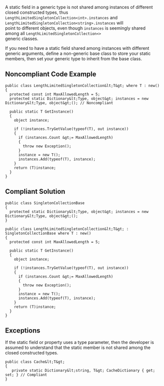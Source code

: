 
A static field in a generic type is not shared among instances of different closed constructed types, thus<br>`LengthLimitedSingletonCollection<int>.instances` and `LengthLimitedSingletonCollection<string>.instances` will<br>point to different objects, even though `instances` is seemingly shared among all `LengthLimitedSingletonCollection<>`<br>generic classes.

If you need to have a static field shared among instances with different generic arguments, define a non-generic base class to store your static<br>members, then set your generic type to inherit from the base class.

## Noncompliant Code Example


    public class LengthLimitedSingletonCollection&lt;T&gt; where T : new()
    {
      protected const int MaxAllowedLength = 5;
      protected static Dictionary&lt;Type, object&gt; instances = new Dictionary&lt;Type, object&gt;(); // Noncompliant
    
      public static T GetInstance()
      {
        object instance;
    
        if (!instances.TryGetValue(typeof(T), out instance))
        {
          if (instances.Count &gt;= MaxAllowedLength)
          {
            throw new Exception();
          }
          instance = new T();
          instances.Add(typeof(T), instance);
        }
        return (T)instance;
      }
    }


## Compliant Solution


    public class SingletonCollectionBase
    {
      protected static Dictionary&lt;Type, object&gt; instances = new Dictionary&lt;Type, object&gt;();
    }
    
    public class LengthLimitedSingletonCollection&lt;T&gt; : SingletonCollectionBase where T : new()
    {
      protected const int MaxAllowedLength = 5;
    
      public static T GetInstance()
      {
        object instance;
    
        if (!instances.TryGetValue(typeof(T), out instance))
        {
          if (instances.Count &gt;= MaxAllowedLength)
          {
            throw new Exception();
          }
          instance = new T();
          instances.Add(typeof(T), instance);
        }
        return (T)instance;
      }
    }


## Exceptions

If the static field or property uses a type parameter, then the developer is assumed to understand that the static member is not shared among the<br>closed constructed types.


    public class Cache&lt;T&gt;
    {
       private static Dictionary&lt;string, T&gt; CacheDictionary { get; set; } // Compliant
    }

